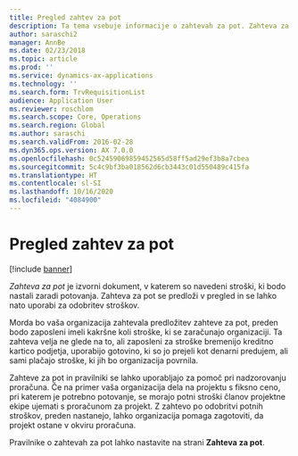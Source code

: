 ```yaml
---
title: Pregled zahtev za pot
description: Ta tema vsebuje informacije o zahtevah za pot. Zahteva za pot navaja stroške, ki bodo nastali zaradi potovanja.
author: saraschi2
manager: AnnBe
ms.date: 02/23/2018
ms.topic: article
ms.prod: ''
ms.service: dynamics-ax-applications
ms.technology: ''
ms.search.form: TrvRequisitionList
audience: Application User
ms.reviewer: roschlom
ms.search.scope: Core, Operations
ms.search.region: Global
ms.author: saraschi
ms.search.validFrom: 2016-02-28
ms.dyn365.ops.version: AX 7.0.0
ms.openlocfilehash: 0c52459069859452565d58ff5ad29ef3b8a7cbea
ms.sourcegitcommit: 5c4c9bf3ba018562d6cb3443c01d550489c415fa
ms.translationtype: HT
ms.contentlocale: sl-SI
ms.lasthandoff: 10/16/2020
ms.locfileid: "4084900"
---
```

# <a name="travel-requisitions-overview"></a>Pregled zahtev za pot

[!include [banner](../includes/banner.md)]

*Zahteva za pot* je izvorni dokument, v katerem so navedeni stroški, ki bodo nastali zaradi potovanja. Zahteva za pot se predloži v pregled in se lahko nato uporabi za odobritev stroškov.

Morda bo vaša organizacija zahtevala predložitev zahteve za pot, preden bodo zaposleni imeli kakršne koli stroške, ki se zaračunajo organizaciji. Ta zahteva velja ne glede na to, ali zaposleni za stroške bremenijo kreditno kartico podjetja, uporabijo gotovino, ki so jo prejeli kot denarni predujem, ali sami plačajo stroške, ki jih bo organizacija povrnila.

Zahteve za pot in pravilniki se lahko uporabljajo za pomoč pri nadzorovanju proračuna. Če na primer vaša organizacija dela na projektu s fiksno ceno, pri katerem je potrebno potovanje, se morajo potni stroški članov projektne ekipe ujemati s proračunom za projekt. Z zahtevo po odobritvi potnih stroškov, preden nastanejo, lahko organizacija pomaga zagotoviti, da projekt ostane v okviru proračuna.

Pravilnike o zahtevah za pot lahko nastavite na strani **Zahteva za pot**.
